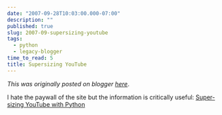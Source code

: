 ```yaml
---
date: "2007-09-28T10:03:00.000-07:00"
description: ""
published: true
slug: 2007-09-supersizing-youtube
tags:
  - python
  - legacy-blogger
time_to_read: 5
title: Supersizing YouTube
---
```


_This was originally posted on blogger [here](https://pydanny.blogspot.com/2007/09/supersizing-youtube.html)_.

I hate the paywall of the site but the information is critically useful: [Super-sizing YouTube with Python](https://www.slideshare.net/didip/super-sizing-youtube-with-python)
